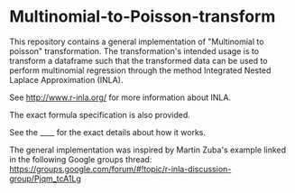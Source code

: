 # Multinomial-to-Poisson-transform

This repository contains a general implementation of "Multinomial to poisson" transformation.
The transformation's intended usage is to transform a dataframe such that the transformed data can be used to perform multinomial regression through the method Integrated Nested Laplace Approximation (INLA).

See http://www.r-inla.org/ for more information about INLA.

The exact formula specification is also provided.

See the ____ for the exact details about how it works.

The general implementation was inspired by Martin Zuba's example linked in the following Google groups thread:
https://groups.google.com/forum/#!topic/r-inla-discussion-group/Pjqm_tcA1Lg
